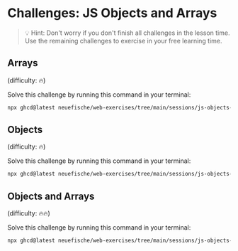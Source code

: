 # Challenges: JS Objects and Arrays

> 💡 Hint: Don't worry if you don't finish all challenges in the lesson time. Use the remaining
> challenges to exercise in your free learning time.

## Arrays

(difficulty: 🔥)

Solve this challenge by running this command in your terminal:

```bash
npx ghcd@latest neuefische/web-exercises/tree/main/sessions/js-objects-and-arrays/arrays
```

## Objects

(difficulty: 🔥)

Solve this challenge by running this command in your terminal:

```bash
npx ghcd@latest neuefische/web-exercises/tree/main/sessions/js-objects-and-arrays/objects
```

## Objects and Arrays

(difficulty: 🔥🔥)

Solve this challenge by running this command in your terminal:

```bash
npx ghcd@latest neuefische/web-exercises/tree/main/sessions/js-objects-and-arrays/objects-and-arrays
```
